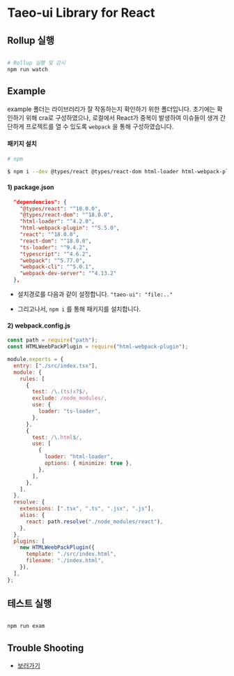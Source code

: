 # Taeo-ui Library for React

## Rollup 실행

```bash

# Rollup 실행 및 감시
npm run watch

```

## Example

example 폴더는 라이브러리가 잘 작동하는지 확인하기 위한 폴더입니다. 초기에는 확인하기 위해 cra로 구성하였으나, 로컬에서 React가 중복이 발생하여 이슈들이 생겨 간단하게 프로젝트를 열 수 있도록 `webpack` 을 통해 구성하였습니다.

#### 패키지 설치

```bash
# npm

$ npm i --dev @types/react @types/react-dom html-loader html-webpack-plugin react react-dom ts-loader typescript webpack webpack-cli webpack-dev-server

```

#### 1) package.json

```json
  "dependencies": {
    "@types/react": "^18.0.0",
    "@types/react-dom": "^18.0.0",
    "html-loader": "^4.2.0",
    "html-webpack-plugin": "^5.5.0",
    "react": "^18.0.0",
    "react-dom": "^18.0.0",
    "ts-loader": "^9.4.2",
    "typescript": "^4.6.2",
    "webpack": "^5.77.0",
    "webpack-cli": "^5.0.1",
    "webpack-dev-server": "^4.13.2"
  },

```

- 설치경로를 다음과 같이 설정합니다. `"taeo-ui": "file:.."`

- 그리고나서, `npm i` 를 통해 패키지를 설치합니다.

#### 2) webpack.config.js

```js
const path = require("path");
const HTMLWeebPackPlugin = require("html-webpack-plugin");

module.exports = {
  entry: ["./src/index.tsx"],
  module: {
    rules: [
      {
        test: /\.(ts)x?$/,
        exclude: /node_modules/,
        use: {
          loader: "ts-loader",
        },
      },
      {
        test: /\.html$/,
        use: [
          {
            loader: "html-loader",
            options: { minimize: true },
          },
        ],
      },
    ],
  },
  resolve: {
    extensions: [".tsx", ".ts", ".jsx", ".js"],
    alias: {
      react: path.resolve("./node_modules/react"),
    },
  },
  plugins: [
    new HTMLWeebPackPlugin({
      template: "./src/index.html",
      filename: "./index.html",
    }),
  ],
};
```

## 테스트 실행

```bash

npm run exam

```

## Trouble Shooting

- [보러가기](https://tkolab.tistory.com/search/rollup)
